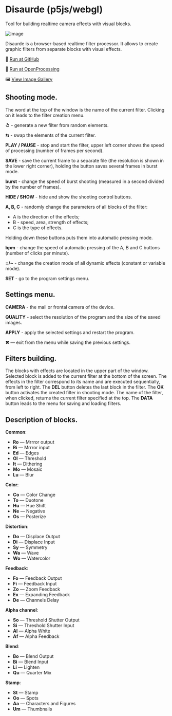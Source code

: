 # Disaurde (p5js/webgl)
Tool for building realtime camera effects with visual blocks.

![image](https://user-images.githubusercontent.com/38255514/163818147-bfed6397-0140-4ee2-a4bc-6f1e279777dc.png)

Disaurde is a browser-based realtime filter processor. It allows to create graphic filters from separate blocks with visual effects.

🚀 [Run at GitHub](https://hayabuzo.github.io/Disaurde/)

🏓 [Run at OpenProcessing](https://openprocessing.org/sketch/1447129)

🖼 [View Image Gallery](https://www.behance.net/disaurde)

## Shooting mode.

The word at the top of the window is the name of the current filter. Clicking on it leads to the filter creation menu.

**↺** - generate a new filter from random elements.

**⇆** - swap the elements of the current filter.

**PLAY / PAUSE** - stop and start the filter, upper left corner shows the speed of processing (number of frames per second).

**SAVE** - save the current frame to a separate file (the resolution is shown in the lower right corner), holding the button saves several frames in burst mode.

**burst** - change the speed of burst shooting (measured in a second divided by the number of frames).

**HIDE / SHOW** - hide and show the shooting control buttons.

**A, B, C** - randomly change the parameters of all blocks of the filter:

* A is the direction of the effects;
* B - speed, area, strength of effects;
* C is the type of effects.

Holding down these buttons puts them into automatic pressing mode.

**bpm** - change the speed of automatic pressing of the A, B and C buttons (number of clicks per minute).

**=/~** - change the creation mode of all dynamic effects (constant or variable mode).

**SET** - go to the program settings menu.

## Settings menu.

**CAMERA** - the mail or frontal camera of the device.

**QUALITY** - select the resolution of the program and the size of the saved images.

**APPLY** - apply the selected settings and restart the program.

**✖** — exit from the menu while saving the previous settings.

## Filters building.

The blocks with effects are located in the upper part of the window. Selected block is added to the current filter at the bottom of the screen. The effects in the filter correspond to its name and are executed sequentially, from left to right. The **DEL** button deletes the last block in the filter. The **OK** button activates the created filter in shooting mode. The name of the filter, when clicked, returns the current filter specified at the top. The **DATA** button leads to the menu for saving and loading filters.

## Description of blocks.

**Common**:

* **Ro** — Mrrror output
* **Ri** — Mrrror input
* **Ed** — Edges
* **Ol** — Threshold
* **It** — Dithering
* **Mo** — Mosaic
* **Lu** — Blur 

**Color**:

* **Co** — Color Change
* **To** — Duotone
* **Hu** — Hue Shift
* **Ne** — Negative
* **Os** — Posterize

**Distortion**:

* **Do** — Displace Output
* **Di** — Displace Input
* **Sy** — Symmetry
* **Wa** — Wave
* **Wo** — Watercolor

**Feedback**:

* **Fo** — Feedback Output
* **Fi** — Feedback Input
* **Zo** — Zoom Feedback
* **Ex** — Expanding Feedback
* **De** — Channels Delay

**Alpha channel**:

* **So** — Threshold Shutter Output
* **Si** — Threshold Shutter Input
* **Al** — Alpha White
* **Af** — Alpha Feedback

**Blend**:

* **Bo** — Blend Output
* **Bi** — Blend Input
* **Li** — Lighten
* **Qu** — Quarter Mix

**Stamp**:

* **St** — Stamp
* **Oo** — Spots
* **Aa** — Characters and Figures
* **Um** — Thumbnails


